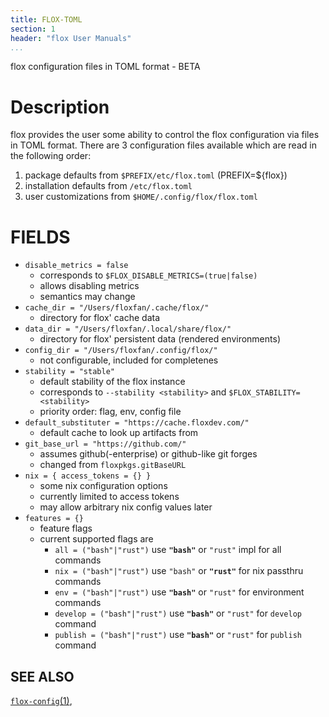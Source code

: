 ```yaml
---
title: FLOX-TOML
section: 1
header: "flox User Manuals"
...
```


flox configuration files in TOML format - BETA

# Description

flox provides the user some ability to control the flox configuration via files in TOML format.
There are 3 configuration files available which are read in the following order:

1. package defaults from `$PREFIX/etc/flox.toml` (PREFIX=${flox})
2. installation defaults from `/etc/flox.toml`
3. user customizations from `$HOME/.config/flox/flox.toml`

# FIELDS

- `disable_metrics = false` 
  - corresponds to `$FLOX_DISABLE_METRICS=(true|false)`
  - allows disabling metrics
  - semantics may change 
- `cache_dir = "/Users/floxfan/.cache/flox/"`
  - directory for flox' cache data
- `data_dir = "/Users/floxfan/.local/share/flox/"`
  - directory for flox' persistent data (rendered environments)
- `config_dir = "/Users/floxfan/.config/flox/" `
  - not configurable, included for completenes
- `stability = "stable"`
  - default stability of the flox instance
  - corresponds to `--stability <stability>` and `$FLOX_STABILITY=<stability>`
  - priority order: flag, env, config file
- `default_substituter = "https://cache.floxdev.com/"`
  - default cache to look up artifacts from
- `git_base_url = "https://github.com/"`
  - assumes github(-enterprise) or github-like git forges
  - changed from `floxpkgs.gitBaseURL`
- `nix = { access_tokens = {} }`
  - some nix configuration options
  - currently limited to access tokens
  - may allow arbitrary nix config values later
- `features = {}`
  - feature flags
  - current supported flags are
    - `all = ("bash"|"rust")` use **`"bash"`** or `"rust"` impl for all commands
    - `nix = ("bash"|"rust")` use `"bash"` or **`"rust"`**  for nix passthru commands
    - `env = ("bash"|"rust")` use **`"bash"`** or `"rust"`  for environment commands
    - `develop = ("bash"|"rust")` use **`"bash"`** or `"rust"`  for `develop` command
    - `publish = ("bash"|"rust")` use **`"bash"`** or `"rust"`  for `publish` command

## SEE ALSO

[`flox-config`(1)](./flox-config.md),
